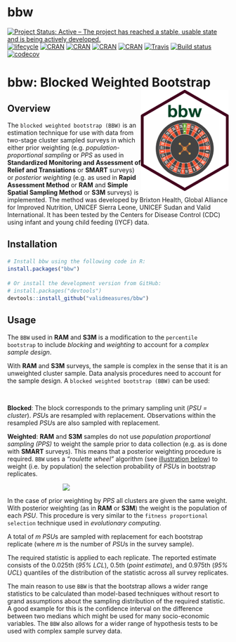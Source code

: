 
<!-- README.md is generated from README.Rmd. Please edit that file -->

# bbw

<!-- badges: start -->

[![Project Status: Active – The project has reached a stable, usable
state and is being actively
developed.](http://www.repostatus.org/badges/latest/active.svg)](http://www.repostatus.org/#active)
[![lifecycle](https://img.shields.io/badge/lifecycle-maturing-blue.svg)](https://www.tidyverse.org/lifecycle/#maturing)
[![CRAN](https://img.shields.io/cran/v/bbw.svg)](https://cran.r-project.org/package=bbw)
[![CRAN](https://img.shields.io/cran/l/bbw.svg)](https://CRAN.R-project.org/package=bbw)
[![CRAN](http://cranlogs.r-pkg.org/badges/bbw)](https://CRAN.R-project.org/package=bbw)
[![CRAN](http://cranlogs.r-pkg.org/badges/grand-total/bbw)](https://CRAN.R-project.org/package=bbw)
[![Travis](https://img.shields.io/travis/validmeasures/bbw.svg?branch=master)](https://travis-ci.org/validmeasures/bbw)
[![Build
status](https://ci.appveyor.com/api/projects/status/ruuv1pw3eaxtjf75/branch/master?svg=true)](https://ci.appveyor.com/project/ernestguevarra/bbw/branch/master)
[![codecov](https://codecov.io/gh/validmeasures/bbw/branch/master/graph/badge.svg)](https://codecov.io/gh/validmeasures/bbw)
<!-- badges: end -->

# bbw: Blocked Weighted Bootstrap <img src="man/figures/bbw.png" width="200" align="right" />

## Overview

The `blocked weighted bootstrap (BBW)` is an estimation technique for
use with data from two-stage cluster sampled surveys in which either
prior weighting (e.g. *population-proportional sampling* or *PPS* as
used in **Standardized Monitoring and Assessment of Relief and
Transiations** or **SMART** surveys) or *posterior weighting* (e.g. as
used in **Rapid Assessment Method** or **RAM** and **Simple Spatial
Sampling Method** or **S3M** surveys) is implemented. The method was
developed by Brixton Health, Global Alliance for Improved Nutrition,
UNICEF Sierra Leone, UNICEF Sudan and Valid International. It has been
tested by the Centers for Disease Control (CDC) using infant and young
child feeding (IYCF) data.

## Installation

``` r
# Install bbw using the following code in R:
install.packages("bbw")

# Or install the development version from GitHub:
# install.packages("devtools")
devtools::install_github("validmeasures/bbw")
```

## Usage

The `BBW` used in **RAM** and **S3M** is a modification to the
`percentile bootstrap` to include *blocking* and *weighting* to account
for a *complex sample design*.

With **RAM** and **S3M** surveys, the sample is complex in the sense
that it is an unweighted cluster sample. Data analysis procedures need
to account for the sample design. A `blocked weighted bootstrap (BBW)`
can be used:

<br/>

**Blocked**: The block corresponds to the primary sampling unit (*PSU =
cluster*). *PSU*s are resampled with replacement. Observations within
the resampled *PSU*s are also sampled with replacement.

**Weighted**: **RAM** and **S3M** samples do not use *population
proportional sampling (PPS)* to weight the sample prior to data
collection (e.g. as is done with **SMART** surveys). This means that a
posterior weighting procedure is required. `BBW` uses a *“roulette
wheel”* algorithm (see [illustration below](#FIG1)) to weight (i.e. by
population) the selection probability of *PSU*s in bootstrap
replicates.

<img src="man/figures/rouletteWheel.png" width="50%" style="display: block; margin: auto;" />

In the case of prior weighting by *PPS* all clusters are given the same
weight. With posterior weighting (as in **RAM** or **S3M**) the weight
is the population of each *PSU*. This procedure is very similar to the
`fitness proportional selection` technique used in *evolutionary
computing*.

A total of *m* *PSU*s are sampled with replacement for each bootstrap
replicate (where *m* is the number of *PSU*s in the survey sample).

The required statistic is applied to each replicate. The reported
estimate consists of the 0.025th (*95% LCL*), 0.5th (*point estimate*),
and 0.975th (*95% UCL*) quantiles of the distribution of the statistic
across all survey replicates.

The main reason to use `BBW` is that the bootstrap allows a wider range
statistics to be calculated than model-based techniques without resort
to grand assumptions about the sampling distribution of the required
statistic. A good example for this is the confidence interval on the
difference between two medians which might be used for many
socio-economic variables. The `BBW` also allows for a wider range of
hypothesis tests to be used with complex sample survey data.
